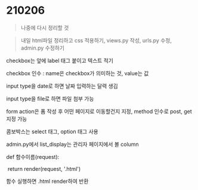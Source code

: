 # 210206

> 나중에 다시 정리할 것



> 내일 html파일 정리하고 css 적용하기, views.py 작성, urls.py 수정, admin.py 수정하기



checkbox는 앞에 label 태그 붙이고 텍스트 적기

checkbox 인수 : name은 checkbox가 의미하는 것, value는 값

input type을 date로 하면 날짜 입력하는 달력 생김

input type을 file로 하면 파일 첨부 가능

form action은 폼 작성 후 어떤 페이지로 이동할건지 지정, method 인수로 post, get 지정 가능

콤보박스는 select 태그, option 태그 사용

admin.py에서 list_display는 관리자 페이지에서 볼 column



def 함수이름(request):

​    return render(request, '.html')

함수 실행하면 .html render하여 반환





